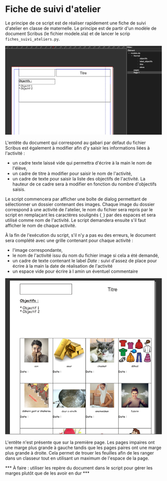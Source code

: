 # Fiche de suivi d'atelier
Le principe de ce script est de réaliser rapidement une fiche de suivi d'atelier en classe de maternelle.
Le principe est de partir d'un modèle de document Scribus (le fichier modele.sla) et de lancer le scrip `fiches_suivi_ateliers.py`.

![Ficher de modèle](assets/template.png)

L'entête du document qui correspond au gabari par défaut du fichier Scribus est également à modifier afin d'y saisir les informations liées à l'activité :
  - un cadre texte laissé vide qui permettra d'écrire à la main le nom de l'élève,
  - un cadre de titre à modifier pour saisir le nom de l'activité,
  - un cadre de texte pour saisir la liste des objectifs de l'activité. La hauteur de ce cadre sera à modifier en fonction du nombre d'objectifs saisis.

Le script commencera par afficher une boîte de dialog permettant de sélectionner un dossier contenant des images.
Chaque image du dossier correspond à une activité de l'atelier, le nom du fichier sera repris par le script en remplaçant les caractères soulignés (`_`) par des espaces et sera utilisé comme nom de l'activité.
Le script demandera ensuite s'il faut afficher le nom de chaque activité.

À la fin de l'exécution du script, s'il n'y a pas eu des erreurs, le document sera complété avec une grille contenant pour chaque activité :
 - l'image correspondante,
 - le nom de l'activité issu du nom du fichier image si cela a été demandé,
 - un cadre de texte contenant le label *Date :* suivi d'assez de place pour écrire à la main la date de réalisation de l'activité
 - un espace vide pour écrire à l amin un éventuel commentaire

 ![Ficher de modèle](assets/result.png)

L'entête n'est présente que sur la première page. Les pages impaires ont une marge plus grande à gauche tandis que les pages paires ont une marge plus grande à droite. Cela permet de trouer les feuilles afin de les ranger dans un classeur tout en utilisant un maximum de l'espace de la page.

*** À faire : utiliser les repère du document dans le script pour gérer les marges plutôt que de les avoir en dur ***

